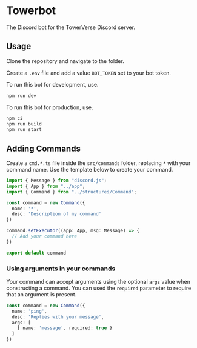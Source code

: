 # Towerbot

The Discord bot for the TowerVerse Discord server.

## Usage

Clone the repository and navigate to the folder.

Create a `.env` file and add a value `BOT_TOKEN` set to your bot token.

To run this bot for development, use.

```bash
npm run dev
```

To run this bot for production, use.

```bash
npm ci
npm run build
npm run start
```

## Adding Commands

Create a `cmd.*.ts` file inside the `src/commands` folder, replacing `*` with your command name.
Use the template below to create your command.

```ts
import { Message } from "discord.js";
import { App } from "../app";
import { Command } from "../structures/Command";

const command = new Command({
  name: '*',
  desc: 'Description of my command'
})

command.setExecutor((app: App, msg: Message) => {
  // Add your command here
})

export default command
```

### Using arguments in your commands

Your command can accept arguments using the optional `args` value when constructing a command.
You can used the `required` parameter to require that an argument is present.

```ts
const command = new Command({
  name: 'ping',
  desc: 'Replies with your message',
  args: [
    { name: 'message', required: true }
  ]
})
```

